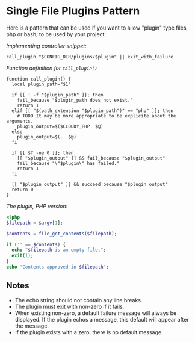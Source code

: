 <!--
id: plugins
tags: examples
-->

# Single File Plugins Pattern

Here is a pattern that can be used if you want to allow "plugin" type files, php or bash, to be used by your project:

_Implementing controller snippet:_

```shell
call_plugin "$CONFIG_DIR/plugins/$plugin" || exit_with_failure
```

_Function definition for `call_plugin()`_
```shell
function call_plugin() {
  local plugin_path="$1"

  if [[ ! -f "$plugin_path" ]]; then
    fail_because "$plugin_path does not exist."
    return 1
  elif [[ "$(path_extension "$plugin_path")" == "php" ]]; then
    # TODO It may be more appropriate to be explicite about the arguments.
    plugin_output=$($CLOUDY_PHP  $@)
  else
    plugin_output=$(.  $@)
  fi
  
  if [[ $? -ne 0 ]]; then
    [[ "$plugin_output" ]] && fail_because "$plugin_output"
    fail_because "\"$plugin\" has failed."
    return 1
  fi
  
  [[ "$plugin_output" ]] && succeed_because "$plugin_output"
  return 0
}
```

_The plugin, PHP version:_

```php
<?php
$filepath = $argv[1];

$contents = file_get_contents($filepath);

if ('' == $contents) {
  echo "$filepath is an empty file.";
  exit(1);
}
echo "Contents approved in $filepath";
```

## Notes

* The echo string should not contain any line breaks.
* The plugin must exit with non-zero if it fails.
* When existing non-zero, a default failure message will always be displayed. If the plugin echos a message, this default will appear after the message.
* If the plugin exists with a zero, there is no default message.
